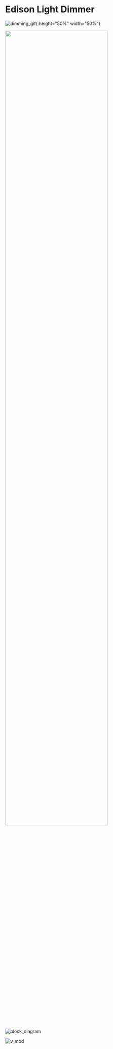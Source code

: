 # Edison Light Dimmer

![dimming_gif](/Images/dimmer.gif?raw=true "Figure"){:height="50%" width="50%"}

<img src="/Images/dimmer.gif" width=80%>


![block_diagram](https://github.com/Skitter-JP/Light_Dimmer/blob/main/Images/Block-diagram.png?raw=true "Figure")

![v_mod](https://github.com/Skitter-JP/Light_Dimmer/blob/main/Images/voltage_regulator_mod.JPG?raw=true)


